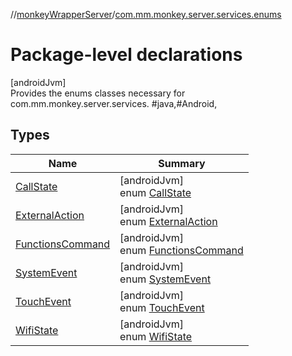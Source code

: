 //[monkeyWrapperServer](../../index.md)/[com.mm.monkey.server.services.enums](index.md)

# Package-level declarations

[androidJvm]\
Provides the enums classes necessary for com.mm.monkey.server.services. #java,#Android,

## Types

| Name | Summary |
|---|---|
| [CallState](-call-state/index.md) | [androidJvm]<br>enum [CallState](-call-state/index.md) |
| [ExternalAction](-external-action/index.md) | [androidJvm]<br>enum [ExternalAction](-external-action/index.md) |
| [FunctionsCommand](-functions-command/index.md) | [androidJvm]<br>enum [FunctionsCommand](-functions-command/index.md) |
| [SystemEvent](-system-event/index.md) | [androidJvm]<br>enum [SystemEvent](-system-event/index.md) |
| [TouchEvent](-touch-event/index.md) | [androidJvm]<br>enum [TouchEvent](-touch-event/index.md) |
| [WifiState](-wifi-state/index.md) | [androidJvm]<br>enum [WifiState](-wifi-state/index.md) |
